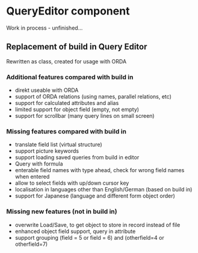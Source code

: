 # QueryEditor component

Work in process - unfinished...

## Replacement of build in Query Editor

Rewritten as class, created for usage with ORDA

### Additional features compared with build in

- direkt useable with ORDA
- support of ORDA relations (using names, parallel relations, etc)
- support for calculated attributes and alias
- limited support for object field (empty, not empty)
- support for scrollbar (many query lines on small screen)


### Missing features compared with build in

- translate field list (virtual structure)
- support picture keywords
- support loading saved queries from build in editor
- Query with formula
- enterable field names with type ahead, check for wrong field names when entered
- allow to select fields with up/down cursor key
- localisation in languages other than English/German (based on build in)
- support for Japanese (language and different form object order)


### Missing new features (not in build in)
- overwrite Load/Save, to get object to store in record instead of file
- enhanced object field support, query in attribute
- support grouping (field = 5 or field = 6) and (otherfield=4 or otherfield=7)